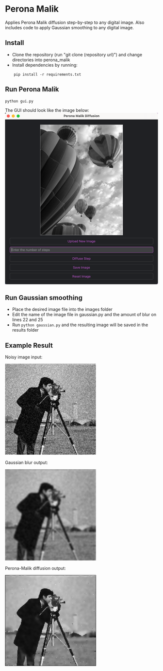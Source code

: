 # Perona Malik
Applies Perona Malik diffusion step-by-step to any digital image. Also includes code to apply Gaussian smoothing to any digital image.

## Install 
- Clone the repository (run "git clone (repository url)") and change directories into perona_malik <br />
- Install dependencies by running:
```
    pip install -r requirements.txt
```


## Run Perona Malik
```
python gui.py
```

The GUI should look like the image below: <br />
<img width="764" alt="Screenshot 2023-08-11 at 12 57 46 AM" src="readme_images/gui.png"> <br />

## Run Gaussian smoothing
- Place the desired image file into the images folder
- Edit the name of the image file in gaussian.py and the amount of blur on lines 22 and 25
- Run ```python gaussian.py``` and the resulting image will be saved in the results folder

## Example Result
Noisy image input:

<img width="300" alt="Screenshot 2023-08-11 at 12 57 46 AM" src="readme_images/noisy_img1.png"> <br />

Gaussian blur output:

<img width="300" alt="Screenshot 2023-08-11 at 12 57 46 AM" src="readme_images/gaussian_noisy_img1.png"> <br />

Perona-Malik diffusion output:

<img width="300" alt="Screenshot 2023-08-11 at 12 57 46 AM" src="readme_images/pm_noisy_img1.png"> <br />
